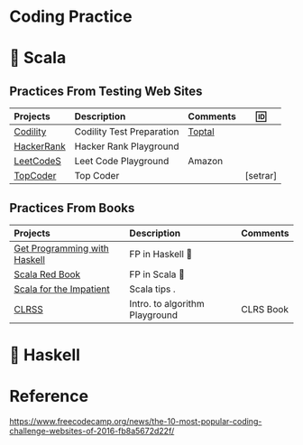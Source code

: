 # Coding Practice

# :bookmark: Scala 

## Practices From Testing Web Sites

|    Projects                  | Description                     |  Comments                  | :id:             |
|:-----------------------------|:--------------------------------|:---------------------------|------------------| 
| [Codility](codility)         | Codility Test Preparation       | [Toptal](http://toptal.com)|                  | 
| [HackerRank](hackerrank)     | Hacker Rank Playground          |                            |                  |
| [LeetCodeS](leetcode)        | Leet Code Playground            | Amazon                     |                  |
| [TopCoder](topcoder)         | Top Coder                       |                            | [setrar]         |


## Practices From Books

|    Projects                                                    | Description                  |  Comments   |
|:---------------------------------------------------------------|:-----------------------------|:------------| 
| [Get Programming with Haskell](https://github.com/setrar/fp/get-programming-with-haskell)  | FP in Haskell :closed_book: |             |
| [Scala Red Book](https://github.com/setrar/redbook)                    | FP in Scala  :closed_book:   |             |
| [Scala for the Impatient](https://github.com/setrar/impatient)         | Scala tips .                 |             |
| [CLRSS](https://github.com/setrar/clrsS)                               | Intro. to algorithm Playground  | CLRS Book   |

# :bookmark: Haskell 


# Reference

https://www.freecodecamp.org/news/the-10-most-popular-coding-challenge-websites-of-2016-fb8a5672d22f/
